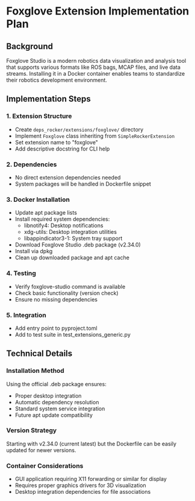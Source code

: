 # Foxglove Extension Implementation Plan

## Background
Foxglove Studio is a modern robotics data visualization and analysis tool that supports various formats like ROS bags, MCAP files, and live data streams. Installing it in a Docker container enables teams to standardize their robotics development environment.

## Implementation Steps

### 1. Extension Structure
- Create `deps_rocker/extensions/foxglove/` directory
- Implement `Foxglove` class inheriting from `SimpleRockerExtension`
- Set extension name to "foxglove"
- Add descriptive docstring for CLI help

### 2. Dependencies
- No direct extension dependencies needed
- System packages will be handled in Dockerfile snippet

### 3. Docker Installation
- Update apt package lists
- Install required system dependencies:
  - libnotify4: Desktop notifications
  - xdg-utils: Desktop integration utilities
  - libappindicator3-1: System tray support
- Download Foxglove Studio .deb package (v2.34.0)
- Install via dpkg
- Clean up downloaded package and apt cache

### 4. Testing
- Verify foxglove-studio command is available
- Check basic functionality (version check)
- Ensure no missing dependencies

### 5. Integration
- Add entry point to pyproject.toml
- Add to test suite in test_extensions_generic.py

## Technical Details

### Installation Method
Using the official .deb package ensures:
- Proper desktop integration
- Automatic dependency resolution
- Standard system service integration
- Future apt update compatibility

### Version Strategy
Starting with v2.34.0 (current latest) but the Dockerfile can be easily updated for newer versions.

### Container Considerations
- GUI application requiring X11 forwarding or similar for display
- Requires proper graphics drivers for 3D visualization
- Desktop integration dependencies for file associations